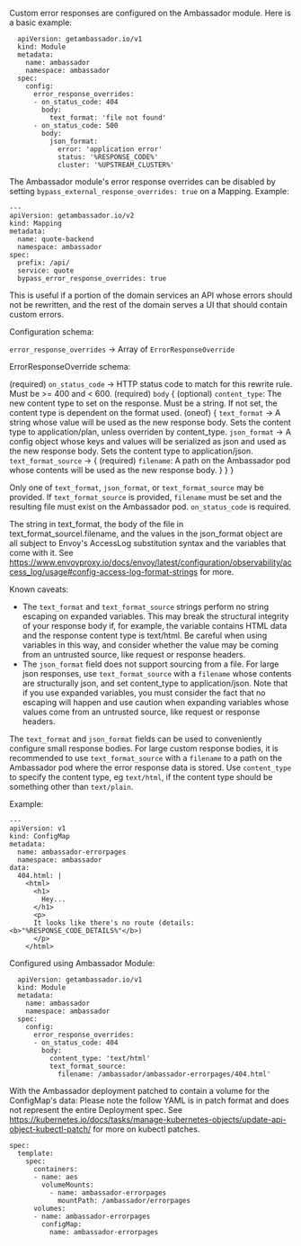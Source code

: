 Custom error responses are configured on the Ambassador module. Here is a basic example:
```
  apiVersion: getambassador.io/v1
  kind: Module
  metadata:
    name: ambassador
    namespace: ambassador
  spec:
    config:
      error_response_overrides:
      - on_status_code: 404
        body:
          text_format: 'file not found'
      - on_status_code: 500
        body:
          json_format:
            error: 'application error'
            status: '%RESPONSE_CODE%'
            cluster: '%UPSTREAM_CLUSTER%'
```

The Ambassador module's error response overrides can be disabled by setting `bypass_external_response_overrides: true` on a Mapping. Example:
```
---
apiVersion: getambassador.io/v2
kind: Mapping
metadata:
  name: quote-backend
  namespace: ambassador
spec:
  prefix: /api/
  service: quote
  bypass_error_response_overrides: true
```
This is useful if a portion of the domain services an API whose errors should not be rewritten, and the rest of the domain serves a UI that should contain custom errors.

Configuration schema:

`error_response_overrides` -> Array of `ErrorResponseOverride`

ErrorResponseOverride schema:

(required) `on_status_code` -> HTTP status code to match for this rewrite rule. Must be >= 400 and < 600.
(required) `body` {
    (optional) `content_type`: The new content type to set on the response. Must be a string. If not set, the content type is dependent on the format used.
    (oneof) {
        `text_format` -> A string whose value will be used as the new response body. Sets the content type to application/plan, unless overriden by content_type.
        `json_format` -> A config object whose keys and values will be serialized as json and used as the new response body. Sets the content type to application/json.
        `text_format_source` -> {
            (required) `filename`: A path on the Ambassador pod whose contents will be used as the new response body.
        }
    }
 }

Only one of `text_format`, `json_format`, or `text_format_source` may be provided. If `text_format_source` is provided, `filename` must be set and the resulting file must exist on the Ambassador pod. `on_status_code` is required.

The string in text_format, the body of the file in text_format_sourcel.filename, and the values in the json_format object are all subject to Envoy's AccessLog substitution syntax and the variables that come with it. See https://www.envoyproxy.io/docs/envoy/latest/configuration/observability/access_log/usage#config-access-log-format-strings for more.

Known caveats:
* The `text_format` and `text_format_source` strings perform no string escaping on expanded variables. This may break the structural integrity of your response body if, for example, the variable contains HTML data and the response content type is text/html. Be careful when using variables in this way, and consider whether the value may be coming from an untrusted source, like request or response headers.
* The `json_format` field does not support sourcing from a file. For large json responses, use `text_format_source` with a `filename` whose contents are structurally json, and set content_type to application/json. Note that if you use expanded variables, you must consider the fact that no escaping will happen and use caution when expanding variables whose values come from an untrusted source, like request or response headers.

The `text_format` and `json_format` fields can be used to conveniently configure small response bodies. For large custom response bodies, it is recommended to use `text_format_source` with a `filename` to a path on the Ambassador pod where the error response data is stored. Use `content_type` to specify the content type, eg `text/html`, if the content type should be something other than `text/plain`.

Example:
```
---
apiVersion: v1
kind: ConfigMap
metadata:
  name: ambassador-errorpages
  namespace: ambassador
data:
  404.html: |
    <html>
      <h1>
        Hey...
      </h1>
      <p>
      It looks like there's no route (details: <b>"%RESPONSE_CODE_DETAILS%"</b>)
      </p>
    </html>
```

Configured using Ambassador Module:
```
  apiVersion: getambassador.io/v1
  kind: Module
  metadata:
    name: ambassador
    namespace: ambassador
  spec:
    config:
      error_response_overrides:
      - on_status_code: 404
        body:
          content_type: 'text/html'
          text_format_source:
            filename: /ambassador/ambassador-errorpages/404.html'
```

With the Ambassador deployment patched to contain a volume for the ConfigMap's data: Please note the follow YAML is in patch format and does not represent the entire Deployment spec. See https://kubernetes.io/docs/tasks/manage-kubernetes-objects/update-api-object-kubectl-patch/ for more on kubectl patches.
```
spec:
  template:
    spec:
      containers:
      - name: aes
        volumeMounts:
          - name: ambassador-errorpages
            mountPath: /ambassador/errorpages
      volumes:
      - name: ambassador-errorpages
        configMap:
          name: ambassador-errorpages
```
